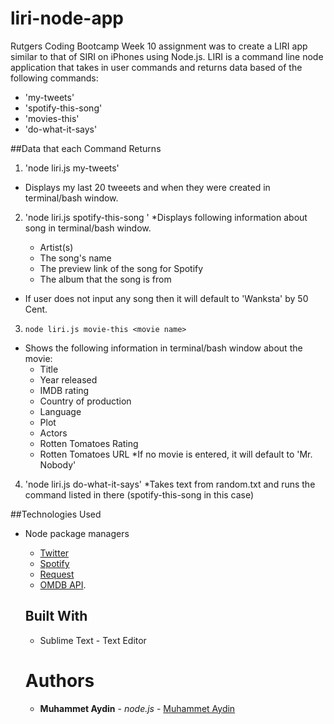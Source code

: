 # liri-node-app

Rutgers Coding Bootcamp Week 10 assignment was to create a LIRI app similar to that of SIRI on iPhones using Node.js. LIRI is a command line node application that takes in user commands and returns data based of the following commands: 
  
  * 'my-tweets'
  * 'spotify-this-song'
  * 'movies-this'
  * 'do-what-it-says'

##Data that each Command Returns

1. 'node liri.js my-tweets'
  * Displays my last 20 tweeets and when they were created in terminal/bash window.
2. 'node liri.js spotify-this-song <song name>'
  *Displays following information about song in terminal/bash window.
    * Artist(s)
    * The song's name
    * The preview link of the song for Spotify
    * The album that the song is from

  * If user does not input any song then it will default to 'Wanksta' by 50 Cent.
3. `node liri.js movie-this <movie name>`
  * Shows the following information in terminal/bash window about the movie: 
    * Title
    * Year released 
    * IMDB rating
    * Country of production
    * Language  
    * Plot
    * Actors 
    * Rotten Tomatoes Rating
    * Rotten Tomatoes URL
  *If no movie is entered, it will default to 'Mr. Nobody'

4. 'node liri.js do-what-it-says'
  *Takes text from random.txt and runs the command listed in there (spotify-this-song in this case)

##Technologies Used
* Node package managers
  * [Twitter](https://www.npmjs.com/package/twitter)
  * [Spotify](https://www.npmjs.com/package/spotify)
  * [Request](https://www.npmjs.com/package/request)
  * [OMDB API](http://www.omdbapi.com).
  
  ## Built With
  * Sublime Text - Text Editor

  # Authors
  * **Muhammet Aydin** - *node.js* - [Muhammet Aydin](https://github.com/muhammeta7)